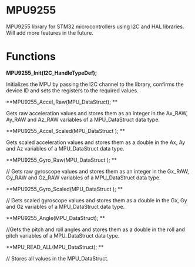 # MPU9255
MPU9255 library for STM32 microcontrollers using I2C and HAL libraries. Will add more features in the future.

# Functions

**MPU9255_Init(I2C_HandleTypeDef);**

Initializes the MPU by passing the I2C channel to the library, confirms the device ID and sets the registers to the required values.  

**MPU9255_Accel_Raw(MPU_DataStruct);  **

Gets raw acceleration values and stores them as an integer in the Ax_RAW, Ay_RAW and Az_RAW variables of a MPU_DataStruct data type.

**MPU9255_Accel_Scaled(MPU_DataStruct ); **

Gets scaled acceleration values and stores them as a double in the Ax, Ay and Az variables of a MPU_DataStruct data type.

**MPU9255_Gyro_Raw(MPU_DataStruct );  **

//  Gets raw gyroscope values and stores them as an integer in the Gx_RAW, Gy_RAW and Gz_RAW variables of a MPU_DataStruct data type.

**MPU9255_Gyro_Scaled(MPU_DataStruct );  **

// Gets scaled gyroscope values and stores them as a double in the Gx, Gy and Gz variables of a MPU_DataStruct data type.

**MPU9255_Angle(MPU_DataStruct); **

//Gets the pitch and roll angles and stores them as a double in the roll and pitch variables of a MPU_DataStruct data type.

**MPU_READ_ALL(MPU_DataStruct); **

// Stores all values in the MPU_DataStruct.

